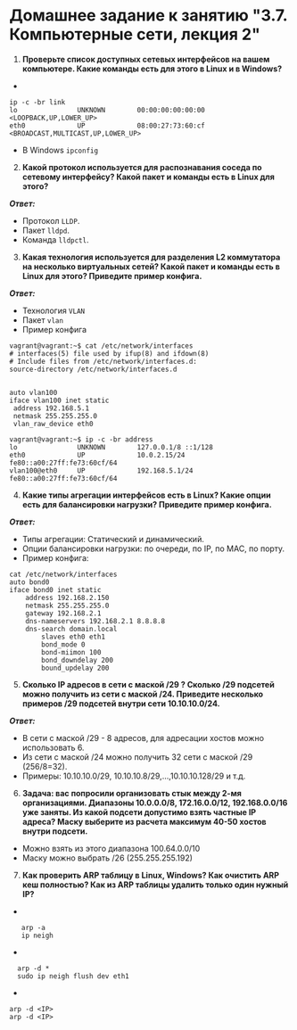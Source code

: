 # Домашнее задание к занятию "3.7. Компьютерные сети, лекция 2"

1. **Проверьте список доступных сетевых интерфейсов на вашем компьютере. Какие команды есть для этого в Linux и в Windows?**  
  
*   
```  
ip -c -br link
lo               UNKNOWN        00:00:00:00:00:00 <LOOPBACK,UP,LOWER_UP>
eth0             UP             08:00:27:73:60:cf <BROADCAST,MULTICAST,UP,LOWER_UP>  
```  
* В Windows `ipconfig`


2. **Какой протокол используется для распознавания соседа по сетевому интерфейсу? Какой пакет и команды есть в Linux для этого?**  
  
***Ответ:***  
* Протокол `LLDP`.  
* Пакет `lldpd`.  
* Команда `lldpctl`.


3. **Какая технология используется для разделения L2 коммутатора на несколько виртуальных сетей? Какой пакет и команды есть в Linux для этого? Приведите пример конфига.**  
  
***Ответ:***  
* Технология `VLAN`  
* Пакет `vlan`  
* Пример конфига
```  
vagrant@vagrant:~$ cat /etc/network/interfaces
# interfaces(5) file used by ifup(8) and ifdown(8)
# Include files from /etc/network/interfaces.d:
source-directory /etc/network/interfaces.d


auto vlan100
iface vlan100 inet static
 address 192.168.5.1
 netmask 255.255.255.0
 vlan_raw_device eth0  
 
vagrant@vagrant:~$ ip -c -br address
lo               UNKNOWN        127.0.0.1/8 ::1/128
eth0             UP             10.0.2.15/24 fe80::a00:27ff:fe73:60cf/64
vlan100@eth0     UP             192.168.5.1/24 fe80::a00:27ff:fe73:60cf/64  
```

4. **Какие типы агрегации интерфейсов есть в Linux? Какие опции есть для балансировки нагрузки? Приведите пример конфига.**  
  
***Ответ:***  
* Типы агрегации: Статический и динамический.  
* Опции балансировки нагрузки: по очереди, по IP, по MAC, по порту.  
* Пример конфига:  
```  
cat /etc/network/interfaces  
auto bond0
iface bond0 inet static
    address 192.168.2.150
    netmask 255.255.255.0
    gateway 192.168.2.1
    dns-nameservers 192.168.2.1 8.8.8.8
    dns-search domain.local
        slaves eth0 eth1
        bond_mode 0
        bond-miimon 100
        bond_downdelay 200
        bound_updelay 200  
```


5. **Сколько IP адресов в сети с маской /29 ? Сколько /29 подсетей можно получить из сети с маской /24. Приведите несколько примеров /29 подсетей внутри сети 10.10.10.0/24.**  
  
***Ответ:***  
* В сети с маской /29 - 8 адресов, для адресации хостов можно использовать 6.  
* Из сети с маской /24 можно получить 32 сети с маской /29 (256/8=32).  
* Примеры: 10.10.10.0/29, 10.10.10.8/29,...,10.10.10.128/29  и т.д.  



6. **Задача: вас попросили организовать стык между 2-мя организациями. Диапазоны 10.0.0.0/8, 172.16.0.0/12, 192.168.0.0/16 уже заняты. Из какой подсети допустимо взять частные IP адреса? Маску выберите из расчета максимум 40-50 хостов внутри подсети.**  
  
  
* Можно взять из этого диапазона 100.64.0.0/10  
* Маску можно выбрать /26 (255.255.255.192)

7. **Как проверить ARP таблицу в Linux, Windows? Как очистить ARP кеш полностью? Как из ARP таблицы удалить только один нужный IP?**  
  
*   
```   
   arp -a  
   ip neigh  
``` 
  
*       
```  
  arp -d *
  sudo ip neigh flush dev eth1  
```  
  
*   
```   
arp -d <IP>  
arp -d <IP>  
```  
  


